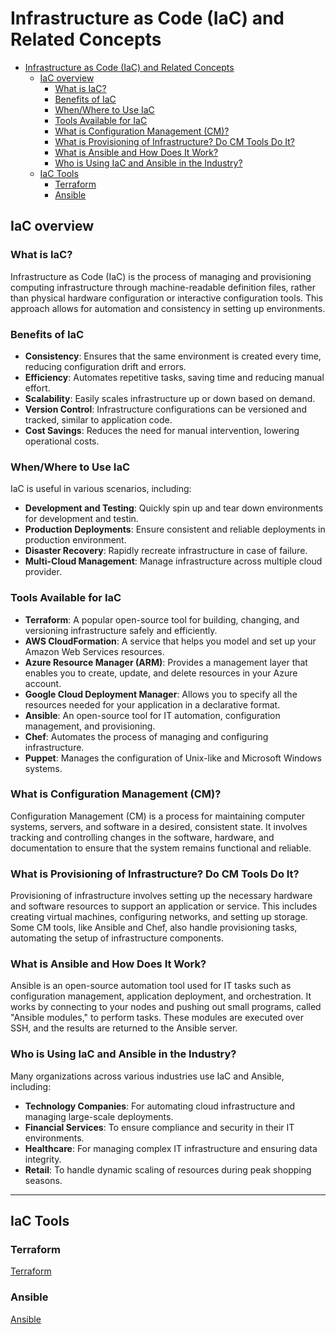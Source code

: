 # Infrastructure as Code (IaC) and Related Concepts

- [Infrastructure as Code (IaC) and Related Concepts](#infrastructure-as-code-iac-and-related-concepts)
  - [IaC overview](#iac-overview)
    - [What is IaC?](#what-is-iac)
    - [Benefits of IaC](#benefits-of-iac)
    - [When/Where to Use IaC](#whenwhere-to-use-iac)
    - [Tools Available for IaC](#tools-available-for-iac)
    - [What is Configuration Management (CM)?](#what-is-configuration-management-cm)
    - [What is Provisioning of Infrastructure? Do CM Tools Do It?](#what-is-provisioning-of-infrastructure-do-cm-tools-do-it)
    - [What is Ansible and How Does It Work?](#what-is-ansible-and-how-does-it-work)
    - [Who is Using IaC and Ansible in the Industry?](#who-is-using-iac-and-ansible-in-the-industry)
  - [IaC Tools](#iac-tools)
    - [Terraform](#terraform)
    - [Ansible](#ansible)

## IaC overview

### What is IaC?

Infrastructure as Code (IaC) is the process of managing and provisioning computing infrastructure through machine-readable definition files, rather than physical hardware configuration or interactive configuration tools. This approach allows for automation and consistency in setting up environments.

### Benefits of IaC

- **Consistency**: Ensures that the same environment is created every time, reducing configuration drift and errors.
- **Efficiency**: Automates repetitive tasks, saving time and reducing manual effort.
- **Scalability**: Easily scales infrastructure up or down based on demand.
- **Version Control**: Infrastructure configurations can be versioned and tracked, similar to application code.
- **Cost Savings**: Reduces the need for manual intervention, lowering operational costs.

### When/Where to Use IaC

IaC is useful in various scenarios, including:

- **Development and Testing**: Quickly spin up and tear down environments for development and testin.
- **Production Deployments**: Ensure consistent and reliable deployments in production environment.
- **Disaster Recovery**: Rapidly recreate infrastructure in case of failure.
- **Multi-Cloud Management**: Manage infrastructure across multiple cloud provider.

### Tools Available for IaC

- **Terraform**: A popular open-source tool for building, changing, and versioning infrastructure safely and efficiently.
- **AWS CloudFormation**: A service that helps you model and set up your Amazon Web Services resources.
- **Azure Resource Manager (ARM)**: Provides a management layer that enables you to create, update, and delete resources in your Azure account.
- **Google Cloud Deployment Manager**: Allows you to specify all the resources needed for your application in a declarative format.
- **Ansible**: An open-source tool for IT automation, configuration management, and provisioning.
- **Chef**: Automates the process of managing and configuring infrastructure.
- **Puppet**: Manages the configuration of Unix-like and Microsoft Windows systems.

### What is Configuration Management (CM)?

Configuration Management (CM) is a process for maintaining computer systems, servers, and software in a desired, consistent state. It involves tracking and controlling changes in the software, hardware, and documentation to ensure that the system remains functional and reliable.

### What is Provisioning of Infrastructure? Do CM Tools Do It?

Provisioning of infrastructure involves setting up the necessary hardware and software resources to support an application or service. This includes creating virtual machines, configuring networks, and setting up storage. Some CM tools, like Ansible and Chef, also handle provisioning tasks, automating the setup of infrastructure components.

### What is Ansible and How Does It Work?

Ansible is an open-source automation tool used for IT tasks such as configuration management, application deployment, and orchestration. It works by connecting to your nodes and pushing out small programs, called "Ansible modules," to perform tasks. These modules are executed over SSH, and the results are returned to the Ansible server.

### Who is Using IaC and Ansible in the Industry?

Many organizations across various industries use IaC and Ansible, including:

- **Technology Companies**: For automating cloud infrastructure and managing large-scale deployments.
- **Financial Services**: To ensure compliance and security in their IT environments.
- **Healthcare**: For managing complex IT infrastructure and ensuring data integrity.
- **Retail**: To handle dynamic scaling of resources during peak shopping seasons.

---

## IaC Tools

### Terraform

[Terraform](terraform/README.md)

### Ansible

[Ansible](ansible/README.md)